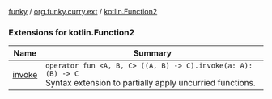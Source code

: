 [funky](../../index.md) / [org.funky.curry.ext](../index.md) / [kotlin.Function2](.)

### Extensions for kotlin.Function2

| Name | Summary |
|---|---|
| [invoke](invoke.md) | `operator fun <A, B, C> ((A, B) -> C).invoke(a: A): (B) -> C`<br>Syntax extension to partially apply uncurried functions. |
